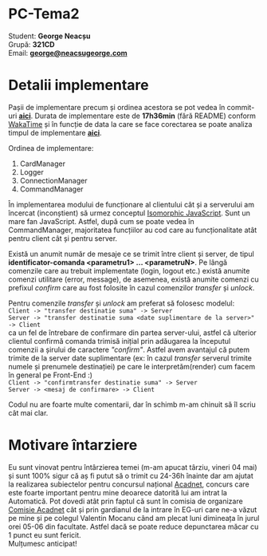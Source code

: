 # PC-Tema2

Student: **George Neacșu**\
Grupă: **321CD**\
Email: **[george@neacsugeorge.com](mailto:george@neacsugeorge.com)**

# Detalii implementare

Pașii de implementare precum și ordinea acestora
se pot vedea în commit-uri **[aici](https://github.com/neacsugeorge/PC-Tema2/commits/master)**.
Durata de implementare este de **17h36min** (fără README) conform [WakaTime](https://wakatime.com)
și în funcție de data la care se face corectarea se poate analiza
timpul de implementare **[aici](https://wakatime.com/@george_neacsu/projects/twxexlttnf?start=2018-05-02&end=2018-05-08)**.

Ordinea de implementare:

1. CardManager
2. Logger
3. ConnectionManager
4. CommandManager

În implementarea modului de funcționare al clientului
cât și a serverului am încercat (inconștient) să urmez conceptul
[Isomorphic JavaScript](https://en.wikipedia.org/wiki/Isomorphic_JavaScript).
Sunt un mare fan JavaScript. Astfel, după cum se poate
vedea în CommandManager, majoritatea funcțiilor au cod
care au funcționalitate atât pentru client cât și pentru
server.

Există un anumit număr de mesaje ce se trimit între
client și server, de tipul **identificator-comanda \<parametru1> ... \<parametruN>**.
Pe lângă comenzile care au trebuit implementate (login, logout etc.)
există anumite comenzi utilitare (error, message), de asemenea, există
anumite comenzi cu prefixul *confirm* care au fost folosite în cazul
comenzilor *transfer* și *unlock*.

Pentru comenzile *transfer* și *unlock* am preferat să folosesc modelul:\
`Client -> "transfer destinatie suma" -> Server`\
`Server -> "transfer destinatie suma <date suplimentare de la server>" -> Client`\
ca un fel de întrebare de confirmare din partea server-ului, astfel că
ulterior clientul confirmă comanda trimisă inițial prin adăugarea la începutul
comenzii a șirului de caractere *"confirm"*. Astfel avem avantajul
că putem trimite de la server date suplimentare (ex: în cazul *transfer* serverul
trimite numele și prenumele destinației) pe care le interpretăm(render) cum facem
în general pe Front-End :)\
`Client -> "confirmtransfer destinatie suma" -> Server`\
`Server -> <mesaj de confirmare> -> Client`

Codul nu are foarte multe comentarii, dar în schimb m-am chinuit să
îl scriu cât mai clar.

# Motivare întarziere
Eu sunt vinovat pentru întârzierea temei (m-am apucat târziu,
vineri 04 mai) și sunt 100% sigur că aș fi putut să o trimit cu
24-36h înainte dar am ajutat la realizarea subiectelor pentru
concursul național [Acadnet](http://acadnet.ro/), concurs care
este foarte important pentru mine deoarece datorită lui am intrat
la Automatică. Pot dovedi atât prin faptul că sunt în comisia de 
organizare [Comisie Acadnet](http://acadnet.ro/nationala/comisie)
cât și prin gardianul de la intrare în EG-uri care ne-a văzut pe
mine și pe colegul Valentin Mocanu când am plecat luni dimineața
în jurul orei 05-06 din facultate. Astfel dacă se poate reduce
depunctarea măcar cu 1 punct eu sunt fericit. \
Mulțumesc anticipat!

